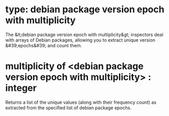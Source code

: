# type: debian package version epoch with multiplicity

The &amp;lt;debian package version epoch with multiplicity&amp;gt; inspectors deal with arrays of Debian packages, allowing you to extract unique version &amp;#39;epochs&amp;#39; and count them.

# multiplicity of &lt;debian package version epoch with multiplicity&gt; : integer

Returns a list of the unique values (along with their frequency count) as extracted from the specified list of debian package epochs.
